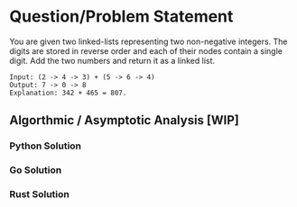 # Question/Problem Statement

 You are given two linked-lists representing two 
 non-negative integers. The digits are stored in reverse 
 order and each of their nodes contain a single digit. Add the two numbers and return it as a linked list.

    Input: (2 -> 4 -> 3) + (5 -> 6 -> 4)
    Output: 7 -> 0 -> 8
    Explanation: 342 + 465 = 807.

## Algorthmic  / Asymptotic Analysis [WIP]

### Python Solution


### Go Solution


### Rust Solution

